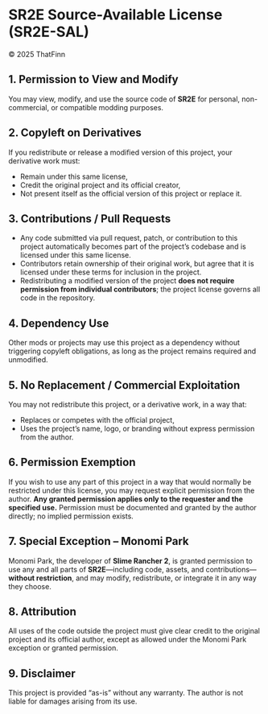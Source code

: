 # SR2E Source-Available License (SR2E-SAL)

© 2025 ThatFinn

## 1. Permission to View and Modify
You may view, modify, and use the source code of **SR2E** for personal, non-commercial, or compatible modding purposes.

## 2. Copyleft on Derivatives
If you redistribute or release a modified version of this project, your derivative work must:
- Remain under this same license,
- Credit the original project and its official creator,
- Not present itself as the official version of this project or replace it.

## 3. Contributions / Pull Requests
- Any code submitted via pull request, patch, or contribution to this project automatically becomes part of the project’s codebase and is licensed under this same license.
- Contributors retain ownership of their original work, but agree that it is licensed under these terms for inclusion in the project.
- Redistributing a modified version of the project **does not require permission from individual contributors**; the project license governs all code in the repository.

## 4. Dependency Use
Other mods or projects may use this project as a dependency without triggering copyleft obligations, as long as the project remains required and unmodified.

## 5. No Replacement / Commercial Exploitation
You may not redistribute this project, or a derivative work, in a way that:
- Replaces or competes with the official project,
- Uses the project’s name, logo, or branding without express permission from the author.

## 6. Permission Exemption
If you wish to use any part of this project in a way that would normally be restricted under this license, you may request explicit permission from the author. **Any granted permission applies only to the requester and the specified use.** Permission must be documented and granted by the author directly; no implied permission exists.

## 7. Special Exception – Monomi Park
Monomi Park, the developer of **Slime Rancher 2**, is granted permission to use any and all parts of **SR2E**—including code, assets, and contributions—**without restriction**, and may modify, redistribute, or integrate it in any way they choose.

## 8. Attribution
All uses of the code outside the project must give clear credit to the original project and its official author, except as allowed under the Monomi Park exception or granted permission.

## 9. Disclaimer
This project is provided “as-is” without any warranty. The author is not liable for damages arising from its use.
